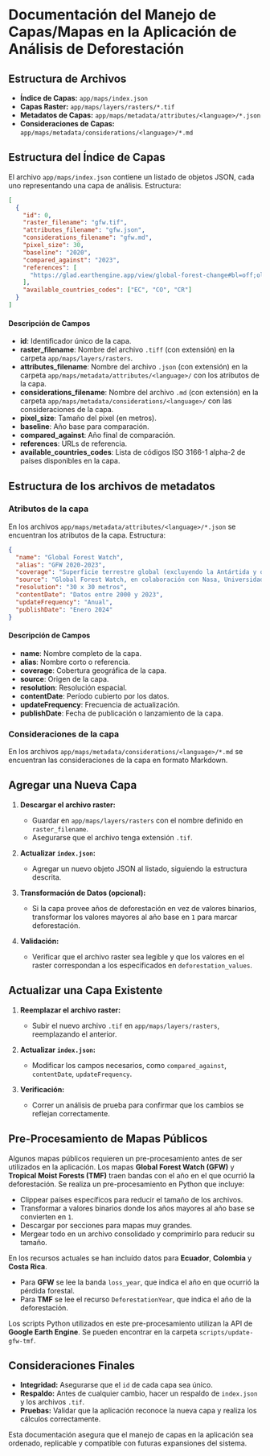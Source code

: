 # Documentación del Manejo de Capas/Mapas en la Aplicación de Análisis de Deforestación

## Estructura de Archivos

- **Índice de Capas:** `app/maps/index.json`
- **Capas Raster:** `app/maps/layers/rasters/*.tif`
- **Metadatos de Capas:** `app/maps/metadata/attributes/<language>/*.json`
- **Consideraciones de Capas:** `app/maps/metadata/considerations/<language>/*.md`

## Estructura del Índice de Capas

El archivo `app/maps/index.json` contiene un listado de objetos JSON, cada uno representando una capa de análisis. Estructura:

```json
[
  {
    "id": 0,
    "raster_filename": "gfw.tif",
    "attributes_filename": "gfw.json",
    "considerations_filename": "gfw.md",
    "pixel_size": 30,
    "baseline": "2020",
    "compared_against": "2023",
    "references": [
      "https://glad.earthengine.app/view/global-forest-change#bl=off;old=off;dl=1;lon=20;lat=10;zoom=3;"
    ],
    "available_countries_codes": ["EC", "CO", "CR"]
  }
]
```

#### Descripción de Campos

- **id**: Identificador único de la capa.
- **raster_filename**: Nombre del archivo `.tiff` (con extensión) en la carpeta `app/maps/layers/rasters`.
- **attributes_filename**: Nombre del archivo `.json` (con extensión) en la carpeta `app/maps/metadata/attributes/<language>/` con los atributos de la capa.
- **considerations_filename**: Nombre del archivo `.md` (con extensión) en la carpeta `app/maps/metadata/considerations/<language>/` con las consideraciones de la capa.
- **pixel_size**: Tamaño del pixel (en metros).
- **baseline**: Año base para comparación.
- **compared_against**: Año final de comparación.
- **references**: URLs de referencia.
- **available_countries_codes**: Lista de códigos ISO 3166-1 alpha-2 de países disponibles en la capa.

## Estructura de los archivos de metadatos

### Atributos de la capa

En los archivos `app/maps/metadata/attributes/<language>/*.json` se encuentran los atributos de la capa. Estructura:

```json
{
  "name": "Global Forest Watch",
  "alias": "GFW 2020-2023",
  "coverage": "Superficie terrestre global (excluyendo la Antártida y otras islas del Ártico)",
  "source": "Global Forest Watch, en colaboración con Nasa, Universidad de Maryland y Google",
  "resolution": "30 x 30 metros",
  "contentDate": "Datos entre 2000 y 2023",
  "updateFrequency": "Anual",
  "publishDate": "Enero 2024"
}
```

#### Descripción de Campos

- **name**: Nombre completo de la capa.
- **alias**: Nombre corto o referencia.
- **coverage**: Cobertura geográfica de la capa.
- **source**: Origen de la capa.
- **resolution**: Resolución espacial.
- **contentDate**: Período cubierto por los datos.
- **updateFrequency**: Frecuencia de actualización.
- **publishDate**: Fecha de publicación o lanzamiento de la capa.

### Consideraciones de la capa

En los archivos `app/maps/metadata/considerations/<language>/*.md` se encuentran las consideraciones de la capa en formato Markdown.

## Agregar una Nueva Capa

1. **Descargar el archivo raster:**

   - Guardar en `app/maps/layers/rasters` con el nombre definido en `raster_filename`.
   - Asegurarse que el archivo tenga extensión `.tif`.

2. **Actualizar `index.json`:**

   - Agregar un nuevo objeto JSON al listado, siguiendo la estructura descrita.

3. **Transformación de Datos (opcional):**

   - Si la capa provee años de deforestación en vez de valores binarios, transformar los valores mayores al año base en `1` para marcar deforestación.

4. **Validación:**
   - Verificar que el archivo raster sea legible y que los valores en el raster correspondan a los especificados en `deforestation_values`.

## Actualizar una Capa Existente

1. **Reemplazar el archivo raster:**

   - Subir el nuevo archivo `.tif` en `app/maps/layers/rasters`, reemplazando el anterior.

2. **Actualizar `index.json`:**

   - Modificar los campos necesarios, como `compared_against`, `contentDate`, `updateFrequency`.

3. **Verificación:**
   - Correr un análisis de prueba para confirmar que los cambios se reflejan correctamente.

## Pre-Procesamiento de Mapas Públicos

Algunos mapas públicos requieren un pre-procesamiento antes de ser utilizados en la aplicación. Los mapas **Global Forest Watch (GFW)** y **Tropical Moist Forests (TMF)** traen bandas con el año en el que ocurrió la deforestación. Se realiza un pre-procesamiento en Python que incluye:

- Clippear países específicos para reducir el tamaño de los archivos.
- Transformar a valores binarios donde los años mayores al año base se convierten en `1`.
- Descargar por secciones para mapas muy grandes.
- Mergear todo en un archivo consolidado y comprimirlo para reducir su tamaño.

En los recursos actuales se han incluído datos para **Ecuador**, **Colombia** y **Costa Rica**.

- Para **GFW** se lee la banda `loss_year`, que indica el año en que ocurrió la pérdida forestal.
- Para **TMF** se lee el recurso `DeforestationYear`, que indica el año de la deforestación.

Los scripts Python utilizados en este pre-procesamiento utilizan la API de **Google Earth Engine**. Se pueden encontrar en la carpeta `scripts/update-gfw-tmf`.

## Consideraciones Finales

- **Integridad:** Asegurarse que el `id` de cada capa sea único.
- **Respaldo:** Antes de cualquier cambio, hacer un respaldo de `index.json` y los archivos `.tif`.
- **Pruebas:** Validar que la aplicación reconoce la nueva capa y realiza los cálculos correctamente.

Esta documentación asegura que el manejo de capas en la aplicación sea ordenado, replicable y compatible con futuras expansiones del sistema.
